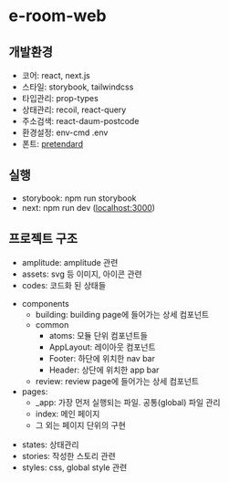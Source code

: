 # e-room-web

## 개발환경

- 코어: react, next.js
- 스타일: storybook, tailwindcss
- 타입관리: prop-types
- 상태관리: recoil, react-query
- 주소검색: react-daum-postcode
- 환경설정: env-cmd .env
- 폰트: [pretendard](https://github.com/orioncactus/pretendard)

## 실행

- storybook: npm run storybook
- next: npm run dev ([localhost:3000](http://localhost:3000))

## 프로젝트 구조

- amplitude: amplitude 관련
- assets: svg 등 이미지, 아이콘 관련
- codes: 코드화 된 상태들

* components
  - building: building page에 들어가는 상세 컴포넌트
  * common
    - atoms: 모듈 단위 컴포넌트들
    - AppLayout: 레이아웃 컴포넌트
    - Footer: 하단에 위치한 nav bar
    - Header: 상단에 위치한 app bar
  - review: review page에 들어가는 상세 컴포넌트
* pages:
  - \_app: 가장 먼저 실행되는 파일. 공통(global) 파일 관리
  - index: 메인 페이지
  - 그 외는 페이지 단위의 구현

- states: 상태관리
- stories: 작성한 스토리 관련
- styles: css, global style 관련
